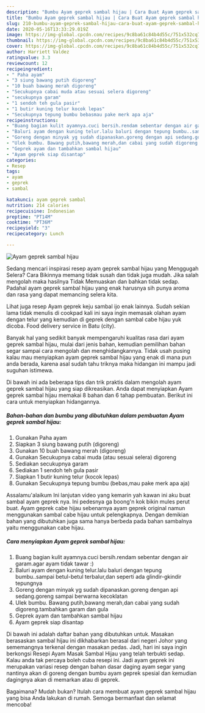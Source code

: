 ```yaml
---
description: "Bumbu Ayam geprek sambal hijau | Cara Buat Ayam geprek sambal hijau Yang Enak dan Simpel"
title: "Bumbu Ayam geprek sambal hijau | Cara Buat Ayam geprek sambal hijau Yang Enak dan Simpel"
slug: 210-bumbu-ayam-geprek-sambal-hijau-cara-buat-ayam-geprek-sambal-hijau-yang-enak-dan-simpel
date: 2020-05-16T13:33:29.019Z
image: https://img-global.cpcdn.com/recipes/9c8ba61c84b4d55c/751x532cq70/ayam-geprek-sambal-hijau-foto-resep-utama.jpg
thumbnail: https://img-global.cpcdn.com/recipes/9c8ba61c84b4d55c/751x532cq70/ayam-geprek-sambal-hijau-foto-resep-utama.jpg
cover: https://img-global.cpcdn.com/recipes/9c8ba61c84b4d55c/751x532cq70/ayam-geprek-sambal-hijau-foto-resep-utama.jpg
author: Harriett Valdez
ratingvalue: 3.3
reviewcount: 12
recipeingredient:
- " Paha ayam"
- "3 siung bawang putih digoreng"
- "10 buah bawang merah digoreng"
- "Secukupnya cabai muda atau sesuai selera digoreng"
- "secukupnya garam"
- "1 sendoh teh gula pasir"
- "1 butir kuning telur kocok lepas"
- "Secukupnya tepung bumbu bebasmau pake merk apa aja"
recipeinstructions:
- "Buang bagian kulit ayamnya.cuci bersih.rendam sebentar dengan air garam.agar ayam tidak tawar :)"
- "Baluri ayam dengan kuning telur.lalu baluri dengan tepung bumbu..sampai betul-betul terbalur,dan seperti ada glindir-gkindir tepungnya"
- "Goreng dengan minyak yg sudah dipanaskan.goreng dengan api sedang.goreng sampai berwarna kecoklatan"
- "Ulek bumbu. Bawang putih,bawang merah,dan cabai yang sudah digoreng.tambahkan garam dan gula"
- "Geprek ayam dan tambahkan sambal hijau"
- "Ayam geprek siap disantap"
categories:
- Resep
tags:
- ayam
- geprek
- sambal

katakunci: ayam geprek sambal 
nutrition: 214 calories
recipecuisine: Indonesian
preptime: "PT14M"
cooktime: "PT36M"
recipeyield: "3"
recipecategory: Lunch

---
```



![Ayam geprek sambal hijau](https://img-global.cpcdn.com/recipes/9c8ba61c84b4d55c/751x532cq70/ayam-geprek-sambal-hijau-foto-resep-utama.jpg)

Sedang mencari inspirasi resep ayam geprek sambal hijau yang Menggugah Selera? Cara Bikinnya memang tidak susah dan tidak juga mudah. Jika salah mengolah maka hasilnya Tidak Memuaskan dan bahkan tidak sedap. Padahal ayam geprek sambal hijau yang enak harusnya sih punya aroma dan rasa yang dapat memancing selera kita.

Lihat juga resep Ayam geprek keju sambal ijo enak lainnya. Sudah sekian lama tidak menulis di cookpad kali ini saya ingin memasak olahan ayam dengan telur yang kemudian di geprek dengan sambal cabe hijau yuk dicoba. Food delivery service in Batu (city).

Banyak hal yang sedikit banyak mempengaruhi kualitas rasa dari ayam geprek sambal hijau, mulai dari jenis bahan, kemudian pemilihan bahan segar sampai cara mengolah dan menghidangkannya. Tidak usah pusing kalau mau menyiapkan ayam geprek sambal hijau yang enak di mana pun anda berada, karena asal sudah tahu triknya maka hidangan ini mampu jadi suguhan istimewa.


Di bawah ini ada beberapa tips dan trik praktis dalam mengolah ayam geprek sambal hijau yang siap dikreasikan. Anda dapat menyiapkan Ayam geprek sambal hijau memakai 8 bahan dan 6 tahap pembuatan. Berikut ini cara untuk menyiapkan hidangannya.

<!--inarticleads1-->

##### Bahan-bahan dan bumbu yang dibutuhkan dalam pembuatan Ayam geprek sambal hijau:

1. Gunakan  Paha ayam
1. Siapkan 3 siung bawang putih (digoreng)
1. Gunakan 10 buah bawang merah (digoreng)
1. Gunakan Secukupnya cabai muda (atau sesuai selera) digoreng
1. Sediakan secukupnya garam
1. Sediakan 1 sendoh teh gula pasir
1. Siapkan 1 butir kuning telur (kocok lepas)
1. Gunakan Secukupnya tepung bumbu (bebas,mau pake merk apa aja)


Assalamu&#39;alaikum Ini lanjutan video yang kemarin yah kawan ini aku buat sambal ayam geprek nya. Ini pedesnya ga boong&#39;n kok bikin mules perut buat. Ayam geprek cabe hijau sebenarnya ayam geprek original namun menggunakan sambal cabe hijau untuk pelengkapnya. Dengan demikian bahan yang dibutuhkan juga sama hanya berbeda pada bahan sambalnya yaitu menggunakan cabe hijau. 

<!--inarticleads2-->

##### Cara menyiapkan Ayam geprek sambal hijau:

1. Buang bagian kulit ayamnya.cuci bersih.rendam sebentar dengan air garam.agar ayam tidak tawar :)
1. Baluri ayam dengan kuning telur.lalu baluri dengan tepung bumbu..sampai betul-betul terbalur,dan seperti ada glindir-gkindir tepungnya
1. Goreng dengan minyak yg sudah dipanaskan.goreng dengan api sedang.goreng sampai berwarna kecoklatan
1. Ulek bumbu. Bawang putih,bawang merah,dan cabai yang sudah digoreng.tambahkan garam dan gula
1. Geprek ayam dan tambahkan sambal hijau
1. Ayam geprek siap disantap


Di bawah ini adalah daftar bahan yang dibutuhkan untuk. Masakan berasaskan sambal hijau ini dikhabarkan berasal dari negeri Johor yang sememangnya terkenal dengan masakan pedas. Jadi, hari ini saya ingin berkongsi Resepi Ayam Masak Sambal Hijau yang telah terbukti sedap. Kalau anda tak percaya boleh cuba resepi ini. Jadi ayam geprek ini merupakan variasi resep dengan bahan dasar daging ayam segar yang nantinya akan di goreng dengan bumbu ayam geprek spesial dan kemudian dagingnya akan di memarkan atau di geprek. 

Bagaimana? Mudah bukan? Itulah cara membuat ayam geprek sambal hijau yang bisa Anda lakukan di rumah. Semoga bermanfaat dan selamat mencoba!
